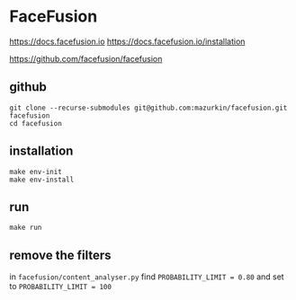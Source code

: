 # FaceFusion

https://docs.facefusion.io
https://docs.facefusion.io/installation

https://github.com/facefusion/facefusion

## github

    git clone --recurse-submodules git@github.com:mazurkin/facefusion.git facefusion
    cd facefusion

## installation

    make env-init
    make env-install

## run

    make run

## remove the filters

in `facefusion/content_analyser.py` find `PROBABILITY_LIMIT = 0.80` and set to `PROBABILITY_LIMIT = 100`
